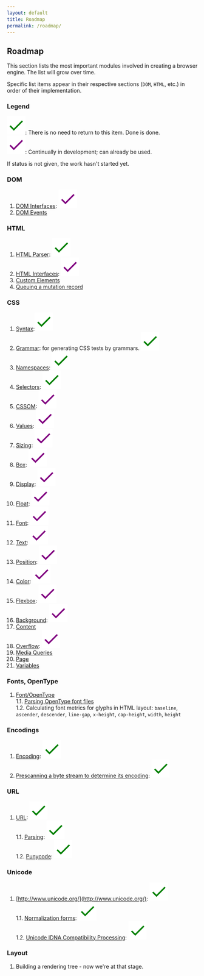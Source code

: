 ```yaml
---
layout: default
title: Roadmap
permalink: /roadmap/
---
```


## Roadmap

This section lists the most important modules involved in creating a browser
engine.  The list will grow over time.

Specific list items appear in their respective sections (`DOM`, `HTML`, etc.)
in order of their implementation.

### Legend

![Done][done]: There is no need to return to this item.  Done is done.<br>
![In Progress][progress]: Continually in development; can already be used.

If status is not given, the work hasn't started yet.

[done]: img/done.svg
[progress]: img/in_progress.svg


### DOM

1. [DOM Interfaces](https://dom.spec.whatwg.org/#node-trees): ![In Progress][progress]
2. [DOM Events](https://dom.spec.whatwg.org/#events)


### HTML

1. [HTML Parser](https://html.spec.whatwg.org/multipage/parsing.html#parsing): ![Done][done]
2. [HTML Interfaces](https://html.spec.whatwg.org/multipage/semantics.html#semantics): ![In Progress][progress]
3. [Custom Elements](https://html.spec.whatwg.org/multipage/custom-elements.html#custom-elements)
4. [Queuing a mutation record](https://dom.spec.whatwg.org/#queueing-a-mutation-record)


### CSS

1. [Syntax](https://drafts.csswg.org/css-syntax-3/):![Done][done]
2. [Grammar](https://drafts.csswg.org/css-values-4/#component-combinators): for generating CSS tests by grammars. ![Done][done]
3. [Namespaces](https://drafts.csswg.org/css-namespaces-3/): ![Done][done]
4. [Selectors](https://drafts.csswg.org/selectors-4/): ![Done][done]
5. [CSSOM](https://drafts.csswg.org/cssom-1/): ![In Progress][progress]
6. [Values](https://drafts.csswg.org/css-values-4/): ![In Progress][progress]
7. [Sizing](https://drafts.csswg.org/css-sizing-3/): ![In Progress][progress]
8. [Box](https://drafts.csswg.org/css-box-3/): ![In Progress][progress]
9. [Display](https://drafts.csswg.org/css-display-3/): ![In Progress][progress]
10. [Float](https://drafts.csswg.org/css-page-floats-3/): ![In Progress][progress]
11. [Font](https://drafts.csswg.org/css-fonts-3/): ![In Progress][progress]
12. [Text](https://drafts.csswg.org/css-text-3/): ![In Progress][progress]
13. [Position](https://drafts.csswg.org/css-position-3/): ![In Progress][progress]
14. [Color](https://drafts.csswg.org/css-color-4/): ![In Progress][progress]
15. [Flexbox](https://drafts.csswg.org/css-flexbox-1/): ![In Progress][progress]
16. [Background](https://drafts.csswg.org/css-backgrounds-3/): ![In Progress][progress]
17. [Content](https://drafts.csswg.org/css-content-3/)
18. [Overflow](https://drafts.csswg.org/css-overflow-3/): ![In Progress][progress]
19. [Media Queries](https://drafts.csswg.org/mediaqueries-4/)
20. [Page](https://drafts.csswg.org/css-page-3/)
21. [Variables](https://drafts.csswg.org/css-variables-1/)


### Fonts, OpenType

1. [Font/OpenType](https://docs.microsoft.com/ru-ru/typography/opentype/spec/)<br>
   1.1. [Parsing OpenType font files](https://docs.microsoft.com/ru-ru/typography/opentype/spec/otff)<br>
   1.2. Calculating font metrics for glyphs in HTML layout: `baseline`,
        `ascender`, `descender`, `line-gap`, `x-height`, `cap-height`,
        `width`, `height`


### Encodings

1. [Encoding](https://encoding.spec.whatwg.org/): ![Done][done]
2. [Prescanning a byte stream to determine its encoding](https://html.spec.whatwg.org/multipage/parsing.html#prescan-a-byte-stream-to-determine-its-encoding): ![Done][done]


### URL

1. [URL](https://url.spec.whatwg.org/): ![Done][done]<br>
   1.1. [Parsing](https://url.spec.whatwg.org/#url-parsing): ![Done][done]<br>
   1.2. [Punycode](https://www.rfc-editor.org/info/rfc3492): ![Done][done]


### Unicode

1. [http://www.unicode.org/](http://www.unicode.org/): ![Done][done]<br>
   1.1. [Normalization forms](https://www.unicode.org/reports/tr15/): ![Done][done]<br>
   1.2. [Unicode IDNA Compatibility Processing](http://www.unicode.org/reports/tr46/): ![Done][done]

### Layout

1. Building a rendering tree - now we're at that stage.

